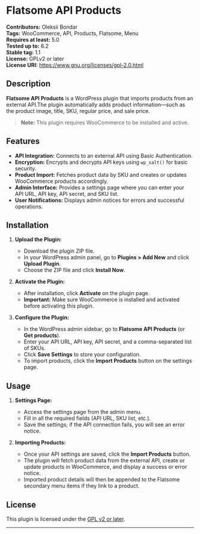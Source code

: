 # Flatsome API Products

**Contributors:** Oleksii Bondar  
**Tags:** WooCommerce, API, Products, Flatsome, Menu  
**Requires at least:** 5.0  
**Tested up to:** 6.2  
**Stable tag:** 1.1  
**License:** GPLv2 or later  
**License URI:** https://www.gnu.org/licenses/gpl-2.0.html  

## Description

**Flatsome API Products** is a WordPress plugin that imports products from an external API.The plugin automatically adds product information—such as the product image, title, SKU, regular price, and sale price.

> **Note:** This plugin requires WooCommerce to be installed and active.

## Features

- **API Integration:** Connects to an external API using Basic Authentication.
- **Encryption:** Encrypts and decrypts API keys using `wp_salt()` for basic security.
- **Product Import:** Fetches product data by SKU and creates or updates WooCommerce products accordingly.
- **Admin Interface:** Provides a settings page where you can enter your API URL, API key, API secret, and SKU list.
- **User Notifications:** Displays admin notices for errors and successful operations.

## Installation

1. **Upload the Plugin:**
   - Download the plugin ZIP file.
   - In your WordPress admin panel, go to **Plugins > Add New** and click **Upload Plugin**.
   - Choose the ZIP file and click **Install Now**.

2. **Activate the Plugin:**
   - After installation, click **Activate** on the plugin page.
   - **Important:** Make sure WooCommerce is installed and activated before activating this plugin.

3. **Configure the Plugin:**
   - In the WordPress admin sidebar, go to **Flatsome API Products** (or **Get products**).
   - Enter your API URL, API key, API secret, and a comma-separated list of SKUs.
   - Click **Save Settings** to store your configuration.
   - To import products, click the **Import Products** button on the settings page.

## Usage

1. **Settings Page:**
   - Access the settings page from the admin menu.
   - Fill in all the required fields (API URL, SKU list, etc.).
   - Save the settings; if the API connection fails, you will see an error notice.

2. **Importing Products:**
   - Once your API settings are saved, click the **Import Products** button.
   - The plugin will fetch product data from the external API, create or update products in WooCommerce, and display a success or error notice.
   - Imported product details will then be appended to the Flatsome secondary menu items if they link to a product.

## License

This plugin is licensed under the [GPL v2 or later](https://www.gnu.org/licenses/gpl-2.0.html).

---

